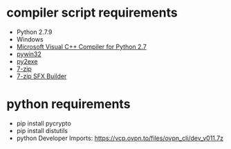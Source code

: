 # compiler script requirements
+ Python 2.7.9
+ Windows 
+ [Microsoft Visual C++ Compiler for Python 2.7](http://www.microsoft.com/en-us/download/details.aspx?id=44266)
+ [pywin32](http://sourceforge.net/projects/pywin32/files/pywin32/Build%20219/pywin32-219.win32-py2.7.exe/download)
+ [py2exe](http://www.py2exe.org/)
+ [7-zip](http://7-zip.org)
+ [7-zip SFX Builder](http://sourceforge.net/projects/s-zipsfxbuilder/)

# python requirements
+ pip install pycrypto
+ pip install distutils
+ python Developer Imports: https://vcp.ovpn.to/files/ovpn_cli/dev_v011.7z



